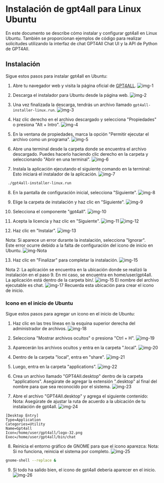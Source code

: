 # Instalación de gpt4all para Linux Ubuntu

En este documento se describe cómo instalar y configurar gpt4all en Linux Ubuntu. También se proporcionan ejemplos de código para realizar solicitudes utilizando la interfaz de chat GPT4All Chat UI y la API de Python de GPT4All.

## Instalación

Sigue estos pasos para instalar gpt4all en Ubuntu:

1. Abre tu navegador web y visita la página oficial de [GPT4ALL](https://gpt4all.io/index.html).
![img-1](./imgs/1.png)

2. Descarga el instalador para Ubuntu desde la página web.
![img-2](./imgs/2.png)

3. Una vez finalizada la descarga, tendrás un archivo llamado `gpt4all-installer-linux.run`.
![img-3](./imgs/3.png)

4. Haz clic derecho en el archivo descargado y selecciona "Propiedades" o presiona "Alt + Intro".
![img-4](./imgs/4.png)

5. En la ventana de propiedades, marca la opción "Permitir ejecutar el archivo como un programa".
![img-5](./imgs/5.png)

6. Abre una terminal desde la carpeta donde se encuentra el archivo descargado. Puedes hacerlo haciendo clic derecho en la carpeta y seleccionando "Abrir en una terminal".
![img-6](./imgs/6.png)

7. Instala la aplicación ejecutando el siguiente comando en la terminal:
Esto iniciará el instalador de la aplicación.
![img-7](./imgs/7.png)

```bash
 ./gpt4all-installer-linux.run
```

8. En la pantalla de configuración inicial, selecciona "Siguiente".
![img-8](./imgs/8.png)

9. Elige la carpeta de instalación y haz clic en "Siguiente".
![img-9](./imgs/9.png)

10. Selecciona el componente "gpt4all".
![img-10](./imgs/10.png)

11. Acepta la licencia y haz clic en "Siguiente".
![img-11](./imgs/11.png)
![img-12](./imgs/12.png)

12. Haz clic en "Instalar".
![img-13](./imgs/13.png)

Nota: Si aparece un error durante la instalación, selecciona "Ignorar". <br>
Este error ocurre debido a la falta de configuración del icono de inicio en Ubuntu.
![img-Nota](./imgs/14.png)

13. Haz clic en "Finalizar" para completar la instalación.
![img-15](./imgs/15.png)

Nota 2: La aplicación se encuentra en la ubicación donde se realizó la instalación en el paso 9. En mi caso, se encuentra en home/user/gpt4all. <br>
La aplicación está dentro de la carpeta bin/.
![img-15](./imgs/16.png)
El nombre del archivo ejecutable es chat.
![img-17](./imgs/17.png)
Recuerda esta ubicación para crear el icono de inicio.

### Icono en el inicio de Ubuntu

Sigue estos pasos para agregar un icono en el inicio de Ubuntu:

1. Haz clic en las tres líneas en la esquina superior derecha del administrador de archivos.
![img-18](./imgs/18.png)

2. Selecciona "Mostrar archivos ocultos" o presiona "Ctrl + H".
![img-19](./imgs/19.png)

3. Aparecerán los archivos ocultos y entra en la carpeta ".local".
![img-20](./imgs/20.png)

4. Dentro de la carpeta "local", entra en "share".
![img-21](./imgs/21.png)

5. Luego, entra en la carpeta "applications".
![img-22](./imgs/22.png)

6. Crea un archivo llamado "GPT4All.desktop" dentro de la carpeta "applications". Asegúrate de agregar la extensión ".desktop" al final del nombre para que sea reconocido por el sistema.
![img-23](./imgs/23.png)

7. Abre el archivo "GPT4All.desktop" y agrega el siguiente contenido:
Nota: Asegúrate de ajustar la ruta de acuerdo a la ubicación de tu instalación de gpt4all.
![img-24](./imgs/24.png)

```text
[Desktop Entry]
Type=Application
Categories=Utility
Name=Gpt4all
Icon=/home/user/gpt4all/logo-32.png
Exec=/home/user/gpt4all/bin/chat
``` 

8. Reinicia el entorno gráfico de GNOME para que el icono aparezca:
Nota: Si no funciona, reinicia el sistema por completo.
![img-25](./imgs/25.png)
```bash
gnome-shell --replace &
```

9. Si todo ha salido bien, el icono de gpt4all debería aparecer en el inicio. 
![img-26](./imgs/26.png)
